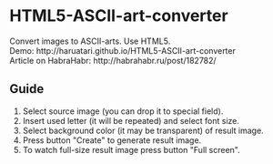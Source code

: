 <h1>HTML5-ASCII-art-converter</h1>
Convert images to ASCII-arts. Use HTML5.<br />
Demo: http://haruatari.github.io/HTML5-ASCII-art-converter<br />
Article on HabraHabr: http://habrahabr.ru/post/182782/
<h2>Guide</h2>
<ol>
    <li>Select source image (you can drop it to special field).</li>
    <li>Insert used letter (it will be repeated) and select font size.</li>
    <li>Select background color (it may be transparent) of result image.</li>
    <li>Press button "Create" to generate result image.</li>
    <li>To watch full-size result image press button "Full screen".</li>
</ol>
